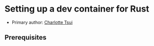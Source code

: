 # Setting up a dev container for Rust

* Primary author: [Charlotte Tsui](https://github.com/charlottetsui/comp423-course-notes)

<!-- Tutorial Content Requirements
Your tutorials should include:

Prerequisites
Step-by-step instructions for creating a new Dev Container project for your language
Should start from a blank directory and include git initialization
Dev Container configuration file explanations
Steps to create a new project, write a basic "Hello COMP423" program, compile, and run
The program's requirement is that it simply prints "Hello COMP423" out to standard output
Make use of Material for MkDocs features to enhance your documentation:

Code blocks with syntax highlighting for configuration files and commands
Admonitions for important notes and warnings
You can cite and reuse instructions from the 423 MkDocs tutorial if useful. -->

## Prerequisites